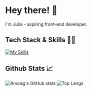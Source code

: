 # Hey there! 👋
I'm Julia - aspiring front-end developer.

## Tech Stack & Skills 💅🏼
[![My Skills](https://skillicons.dev/icons?i=hmtl,css,js,react,cs,figma)](https://skillicons.dev)

## Github Stats 📈
![Anurag's GitHub stats](https://github-readme-stats.vercel.app/api?username=JuliaKucmierczyk&show_icons=true&theme=default)
![Top Langs](https://github-readme-stats.vercel.app/api/top-langs/?username=JuliaKucmierczyk&layout=compact)
